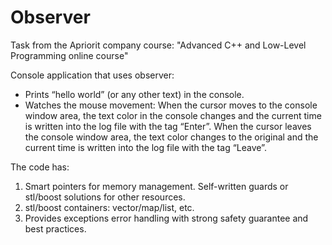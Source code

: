 # Observer
Task from the Apriorit company course: "Advanced C++ and Low-Level Programming online course"

Console application that uses observer:
- Prints “hello world” (or any other text) in the console.
- Watches the mouse movement: 
When the cursor moves to the console window area, the text color in the console changes and the current time is written into the log file with the tag “Enter”.
When the cursor leaves the console window area, the text color changes to the original and the current time is written into the log file with the tag “Leave”.

The code has:
1.	Smart pointers for memory management. Self-written guards or stl/boost solutions for other resources.
2.	stl/boost containers: vector/map/list, etc.
3.	Provides exceptions error handling with strong safety guarantee and best practices. 

